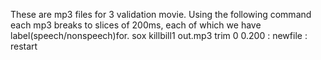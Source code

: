 These are mp3 files for 3 validation movie. Using the following command each mp3 breaks to slices of 200ms, each of which we have label(speech/nonspeech)for. 
sox killbill1 out.mp3 trim 0 0.200 : newfile : restart
